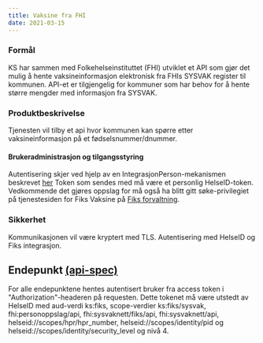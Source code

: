 ```yaml
---
title: Vaksine fra FHI
date: 2021-03-15
---
```


### Formål
KS har sammen med Folkehelseinstituttet (FHI) utviklet et API som gjør det mulig å hente vaksineinformasjon elektronisk fra FHIs SYSVAK register til kommunen. API-et er tilgjengelig for kommuner som har behov for å hente større mengder med informasjon fra SYSVAK.

### Produktbeskrivelse
Tjenesten vil tilby et api hvor kommunen kan spørre etter vaksineinformasjon på et fødselsnummer/dnummer. 

#### Brukeradministrasjon og tilgangsstyring
Autentisering  skjer ved hjelp av en IntegrasjonPerson-mekanismen beskrevet [her](https://ks-no.github.io/fiks-plattform/integrasjoner/#integrasjon-person)
Token som sendes med må være et personlig HelseID-token.
Vedkommende det gjøres oppslag for må også ha blitt gitt søke-privilegiet på tjenestesiden for Fiks Vaksine på [Fiks forvaltning](https://forvaltning.fiks.ks.no/). 

### Sikkerhet
Kommunikasjonen vil være kryptert med TLS. Autentisering med HelseID og Fiks integrasjon.

## Endepunkt [(api-spec)](https://editor.swagger.io/?url=https://ks-no.github.io/api/vaksine-api-v1.json)

For alle endepunktene hentes autentisert bruker fra access token i "Authorization"-headeren på requesten. Dette tokenet 
må være utstedt av HelseID med aud-verdi ks:fiks, scope-verdier ks:fiks/sysvak, fhi:personoppslag/api, fhi:sysvaknett/fiks/api, fhi:sysvaknett/api, helseid://scopes/hpr/hpr_number, helseid://scopes/identity/pid og helseid://scopes/identity/security_level og nivå 4.


